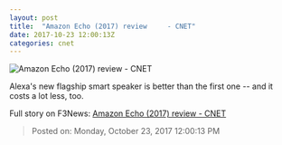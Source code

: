 ```yaml
---
layout: post
title:  "Amazon Echo (2017) review     - CNET"
date: 2017-10-23 12:00:13Z
categories: cnet
---
```


![Amazon Echo (2017) review     - CNET](https://cnet1.cbsistatic.com/img/-bxzeFgNk1wn53uU7J67faabNpk=/770x433/2017/10/20/13d920ec-faed-47cc-9484-6d5ef350885f/echo-2-product-photos-23.jpg)

Alexa's new flagship smart speaker is better than the first one -- and it costs a lot less, too.


Full story on F3News: [Amazon Echo (2017) review     - CNET](http://www.f3nws.com/n/aHaQvC)

> Posted on: Monday, October 23, 2017 12:00:13 PM
